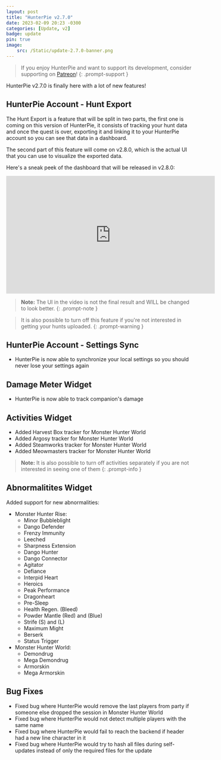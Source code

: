 ```yaml
---
layout: post
title: "HunterPie v2.7.0"
date: 2023-02-09 20:23 -0300
categories: [Update, v2]
badge: update
pin: true
image:
    src: /Static/update-2.7.0-banner.png
---
```


> If you enjoy HunterPie and want to support its development, consider supporting on [Patreon](https://www.patreon.com/HunterPie)!
{: .prompt-support }

HunterPie v2.7.0 is finally here with a lot of new features!

## <ion-icon name="unlink-sharp"></ion-icon> HunterPie Account - Hunt Export

The Hunt Export is a feature that will be split in two parts, the first one is coming on this version of HunterPie, it consists of tracking your hunt data and once the quest is over, exporting it and linking it to your HunterPie account so you can see that data in a dashboard.

The second part of this feature will come on v2.8.0, which is the actual UI that you can use to visualize the exported data.

Here's a sneak peek of the dashboard that will be released in v2.8.0:

<iframe width="560" height="315" src="https://www.youtube.com/embed/6jMh2yq2L6Q" title="YouTube video player" frameborder="0" allow="accelerometer; autoplay; clipboard-write; encrypted-media; gyroscope; picture-in-picture" allowfullscreen></iframe>

> **Note:** The UI in the video is not the final result and WILL be changed to look better.
{: .prompt-note }

> It is also possible to turn off this feature if you're not interested in getting your hunts uploaded.
{: .prompt-warning }

## <ion-icon name="person-circle-sharp"></ion-icon> HunterPie Account - Settings Sync

- HunterPie is now able to synchronize your local settings so you should never lose your settings again

## <ion-icon name="bar-chart-sharp"></ion-icon> Damage Meter Widget

- HunterPie is now able to track companion's damage

## <ion-icon name="paw-sharp"></ion-icon> Activities Widget

- Added Harvest Box tracker for Monster Hunter World
- Added Argosy tracker for Monster Hunter World
- Added Steamworks tracker for Monster Hunter World
- Added Meowmasters tracker for Monster Hunter World

> **Note:** It is also possible to turn off activities separately if you are not interested in seeing one of them
{: .prompt-info }

## <ion-icon name="musical-notes"></ion-icon> Abnormalitites Widget

Added support for new abnormalities:

- Monster Hunter Rise:
    - Minor Bubbleblight
    - Dango Defender
    - Frenzy Immunity
    - Leeched
    - Sharpness Extension
    - Dango Hunter
    - Dango Connector
    - Agitator
    - Defiance
    - Interpid Heart
    - Heroics
    - Peak Performance
    - Dragonheart
    - Pre-Sleep
    - Health Regen. (Bleed)
    - Powder Mantle (Red) and (Blue) 
    - Strife (S) and (L)
    - Maximum Might
    - Berserk
    - Status Trigger
- Monster Hunter World:
    - Demondrug
    - Mega Demondrug
    - Armorskin
    - Mega Armorskin

## <ion-icon name="bug-sharp"></ion-icon> Bug Fixes

- Fixed bug where HunterPie would remove the last players from party if someone else dropped the session in Monster Hunter World
- Fixed bug where HunterPie would not detect multiple players with the same name
- Fixed bug where HunterPie would fail to reach the backend if header had a new line character in it
- Fixed bug where HunterPie would try to hash all files during self-updates instead of only the required files for the update 
